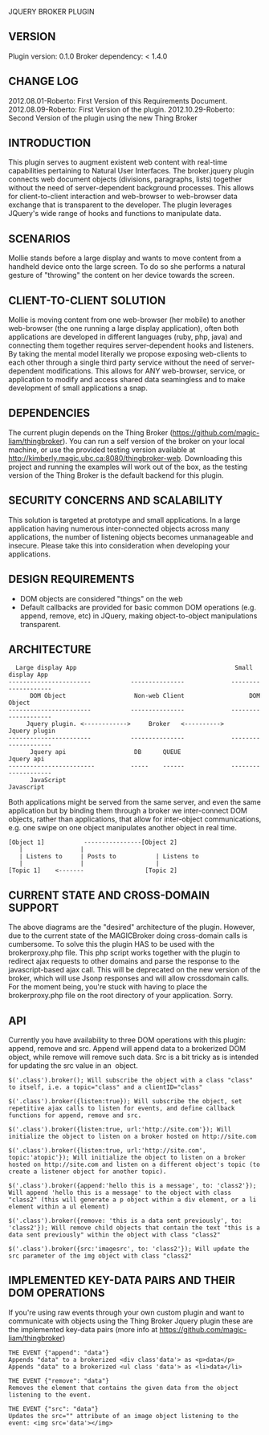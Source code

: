 JQUERY BROKER PLUGIN

## VERSION

Plugin version: 0.1.0
Broker dependency: < 1.4.0

## CHANGE LOG
2012.08.01-Roberto: First Version of this Requirements Document.
2012.08.09-Roberto: First Version of the plugin.
2012.10.29-Roberto: Second Version of the plugin using the new Thing Broker

## INTRODUCTION

This plugin serves to augment existent web content with real-time capabilities pertaining to Natural User Interfaces. The broker.jquery plugin connects web document objects (divisions, paragraphs, lists) together without the need of server-dependent background processes. This allows for client-to-client interaction and web-browser to web-browser data exchange that is transparent to the developer. The plugin leverages JQuery's wide range of hooks and functions to manipulate data.

## SCENARIOS

Mollie stands before a large display and wants to move content from a handheld device onto the large screen. To do so she performs a natural gesture of "throwing" the content on her device towards the screen.

## CLIENT-TO-CLIENT SOLUTION

Mollie is moving content from one web-browser (her mobile) to another web-browser (the one running a large display application), often both applications are developed in different languages (ruby, php, java) and connecting them together requires server-dependent hooks and listeners. By taking the mental model literally we propose exposing web-clients to each other through a single third party service without the need of server-dependent modifications. This allows for ANY web-browser, service, or application to modify and access shared data seamingless and to make development of small applications a snap.

## DEPENDENCIES

The current plugin depends on the Thing Broker (https://github.com/magic-liam/thingbroker). You can run a self version of the broker on your local machine, or use the provided testing version available at http://kimberly.magic.ubc.ca:8080/thingbroker-web. Downloading this project and running the examples will work out of the box, as the testing version of the Thing Broker is the default backend for this plugin.

## SECURITY CONCERNS AND SCALABILITY

This solution is targeted at prototype and small applications. In a large application having numerous inter-connected objects across many applications, the number of listening objects becomes unmanageable and insecure. Please take this into consideration when developing your applications.

## DESIGN REQUIREMENTS

* DOM objects are considered "things" on the web
* Default callbacks are provided for basic common DOM operations (e.g. append, remove, etc) in JQuery, making object-to-object manipulations transparent.

## ARCHITECTURE
```
  Large display App                                            Small display App
-----------------------           ---------------             --------------------
      DOM Object                   Non-web Client                  DOM Object
-----------------------           ---------------             --------------------
     Jquery plugin. <------------>     Broker   <---------->      Jquery plugin
-----------------------           ---------------             --------------------
      Jquery api                   DB      QUEUE                  Jquery api
------------------------          -----    ------             --------------------
      JavaScript                                                   Javascript
```
Both applications might be served from the same server, and even the same application but by binding them through a broker we inter-connect DOM objects, rather than applications, that allow for inter-object communications, e.g. one swipe on one object manipulates another object in real time.

```
[Object 1]           ----------------[Object 2]
   |                |
   | Listens to     | Posts to           | Listens to
   |                |                    |
[Topic 1]    <-------                 [Topic 2]

```

## CURRENT STATE AND CROSS-DOMAIN SUPPORT

The above diagrams are the "desired" architecture of the plugin. However, due to the current state of the MAGICBroker doing cross-domain calls is cumbersome. To solve this the plugin HAS to be used with the brokerproxy.php file. This php script works together with the plugin to redirect ajax requests to other domains and parse the response to the javascript-based ajax call. This will be deprecated on the new version of the broker, which will use Jsonp responses and will allow crossdomain calls. For the moment being, you're stuck with having to place the brokerproxy.php file on the root directory of your application. Sorry.

## API

Currently you have availability to three DOM operations with this plugin: append, remove and src. Append will append data to a brokerized DOM object, while remove will remove such data. Src is a bit tricky as is intended for updating the src value in an <img> object.


```
$('.class').broker(); Will subscribe the object with a class "class" to itself, i.e. a topic="class" and a clientID="class"

$('.class').broker({listen:true}); Will subscribe the object, set repetitive ajax calls to listen for events, and define callback functions for append, remove and src.

$('.class').broker({listen:true, url:'http://site.com'}); Will initialize the object to listen on a broker hosted on http://site.com

$('.class').broker({listen:true, url:'http://site.com', topic:'atopic'}); Will initialize the object to listen on a broker hosted on http://site.com and listen on a different object's topic (to create a listener object for another topic).

$('.class').broker({append:'hello this is a message', to: 'class2'}); Will append 'hello this is a message' to the object with class "class2" (this will generate a p object within a div element, or a li element within a ul element)

$('.class').broker({remove: 'this is a data sent previously', to: 'class2'}); Will remove child objects that contain the text "this is a data sent previously" within the object with class "class2"

$('.class').broker({src:'imagesrc', to: 'class2'}); Will update the src parameter of the img object with class "class2"
```


## IMPLEMENTED KEY-DATA PAIRS AND THEIR DOM OPERATIONS

If you're using raw events through your own custom plugin and want to communicate with objects using the Thing Broker Jquery plugin these are the implemented key-data pairs (more info at https://github.com/magic-liam/thingbroker)

```
THE EVENT {"append": "data"}
Appends "data" to a brokerized <div class'data'> as <p>data</p> 
Appends "data" to a brokerized <ul class 'data'> as <li>data</li>
```
```
THE EVENT {"remove": "data"}
Removes the element that contains the given data from the object listening to the event.
```
```
THE EVENT {"src": "data"}
Updates the src="" attribute of an image object listening to the event: <img src='data'></img>
```

